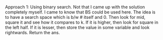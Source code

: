 Approach 1: Using binary search. Not that I came up with the solution completely myself. I came to know that BS could be used here. The idea is to have a search space which is b/w # itself and 0. Then look for mid, square it and see how it compares to k. If it is higher, then look for square in the left half. If it is lesser, then store the value in some variable and look rightwards. Return the ans.